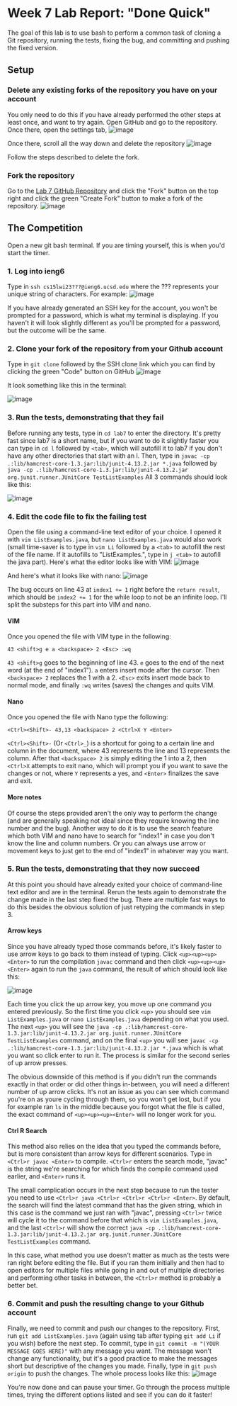 # Week 7 Lab Report: "Done Quick"

The goal of this lab is to use bash to perform a common task of cloning a Git repository, running the tests, fixing the bug, and committing and pushing the fixed version.

## Setup 
### Delete any existing forks of the repository you have on your account
You only need to do this if you have already performed the other steps at least once, and want to try again. Open GitHub and go to the repository. Once there, open the settings tab,
![image](https://user-images.githubusercontent.com/122496496/220791503-0ca92c6c-e8c2-4bad-a408-85cf03d60f8b.png)

Once there, scroll all the way down and delete the repository 
![image](https://user-images.githubusercontent.com/122496496/220791555-70a5e7a3-dc7a-4206-b479-abe65b8cc543.png)

Follow the steps described to delete the fork.

### Fork the repository

Go to the [Lab 7 GitHub Repository](https://github.com/ucsd-cse15l-w23/lab7) and click the "Fork" button on the top right and click the green "Create Fork" button to make a fork of the repository.
![image](https://user-images.githubusercontent.com/122496496/220791876-35f74848-3e93-45d4-9da7-6448e981fb58.png)

## The Competition
Open a new git bash terminal. If you are timing yourself, this is when you'd start the timer. 

### 1. Log into ieng6
Type in `ssh cs15lwi23???@ieng6.ucsd.edu` where the ??? represents your unique string of characters. For example:
![image](https://user-images.githubusercontent.com/122496496/220792545-47260b39-4b4a-40a4-b31c-dbc8dbd9a743.png)

If you have already generated an SSH key for the account, you won't be prompted for a password, which is what my terminal is displaying. If you haven't it will look slightly different as you'll be prompted for a password, but the outcome will be the same.

### 2. Clone your fork of the repository from your Github account

Type in `git clone` followed by the SSH clone link which you can find by clicking the green "Code" button on GitHub
![image](https://user-images.githubusercontent.com/122496496/220792922-8b95e781-beef-4268-9aea-73cf3ea94af0.png)

It look something like this in the terminal: 

![image](https://user-images.githubusercontent.com/122496496/220794018-65387430-e7cd-4d4c-94b8-ced478ae4acd.png)

### 3. Run the tests, demonstrating that they fail

Before running any tests, type in `cd lab7` to enter the directory. It's pretty fast since lab7 is a short name, but if you want to do it slightly faster you can type in `cd l` followed by `<tab>`, which will autofill it to lab7 if you don't have any other directories that start with an l.
Then, type in `javac -cp .:lib/hamcrest-core-1.3.jar:lib/junit-4.13.2.jar *.java` followed by `java -cp .:lib/hamcrest-core-1.3.jar:lib/junit-4.13.2.jar org.junit.runner.JUnitCore TestListExamples` All 3 commands should look like this: 

![image](https://user-images.githubusercontent.com/122496496/220794609-98c447e3-d872-439d-82a1-350d3f5da377.png)

### 4. Edit the code file to fix the failing test

Open the file using a command-line text editor of your choice. I opened it with `vim ListExamples.java`, but `nano ListExamples.java` would also work (small time-saver is to type in `vim Li` followed by a `<tab>` to autofill the rest of the file name. If it autofills to "ListExamples.", type in `j <tab>` to autofill the java part). Here's what the editor looks like with VIM:
![image](https://user-images.githubusercontent.com/122496496/220795129-912da1b5-396e-4e9a-8840-71bba2e837ee.png)

And here's what it looks like with nano:
![image](https://user-images.githubusercontent.com/122496496/220795397-ed44a406-da92-4425-9092-65c9b6a15dd0.png)

The bug occurs on line 43 at `index1 += 1` right before the `return result`, which should be `index2 += 1` for the while loop to not be an infinite loop. I'll split the substeps for this part into VIM and nano.

#### VIM

Once you opened the file with VIM type in the following:

`43 <shift>g e a <backspace> 2 <Esc> :wq`

`43 <shift>g` goes to the beginning of line 43. `e` goes to the end of the next word (at the end of "index1"). `a` enters insert mode after the cursor. Then `<backspace> 2` replaces the 1 with a 2. `<Esc>` exits insert mode back to normal mode, and finally `:wq` writes (saves) the changes and quits VIM.

#### Nano

Once you opened the file with Nano type the following:

`<Ctrl><Shift>- 43,13 <backspace> 2 <Ctrl>X Y <Enter>`

`<Ctrl><Shift>-` (Or `<Ctrl>_`) is a shortcut for going to a certain line and column in the document, where 43 represents the line and 13 represents the column. After that `<backspace> 2` is simply editing the 1 into a 2, then `<Ctrl>X` attempts to exit nano, which will prompt you if you want to save the changes or not, where `Y` represents a yes, and `<Enter>` finalizes the save and exit.

#### More notes

Of course the steps provided aren't the only way to perform the change (and are generally speaking not ideal since they require knowing the line number and the bug). Another way to do it is to use the search feature which both VIM and nano have to search for "index1" in case you don't know the line and column numbers. Or you can always use arrow or movement keys to just get to the end of "index1" in whatever way you want.

### 5. Run the tests, demonstrating that they now succeed

At this point you should have already exited your choice of command-line text editor and are in the terminal. Rerun the tests again to demonstrate the change made in the last step fixed the bug. There are multiple fast ways to do this besides the obvious solution of just retyping the commands in step 3.

#### Arrow keys
Since you have already typed those commands before, it's likely faster to use arrow keys to go back to them instead of typing. Click `<up><up><up><Enter>` to run the compilation `javac` command and then click `<up><up><up><Enter>` again to run the `java` command, the result of which should look like this:

![image](https://user-images.githubusercontent.com/122496496/220799799-5c7b0a44-56dc-4bd4-96b5-53ba6d994bb7.png)

Each time you click the up arrow key, you move up one command you entered previously. So the first time you click `<up>` you should see `vim ListExamples.java` or `nano ListExamples.java` depending on what you used. The next `<up>` you will see the `java -cp .:lib/hamcrest-core-1.3.jar:lib/junit-4.13.2.jar org.junit.runner.JUnitCore TestListExamples` command, and on the final `<up>` you will see `javac -cp .:lib/hamcrest-core-1.3.jar:lib/junit-4.13.2.jar *.java` which is what you want so click enter to run it. The process is similar for the second series of up arrow presses.

The obvious downside of this method is if you didn't run the commands exactly in that order or did other things in-between, you will need a different number of up arrow clicks. It's not an issue as you can see which command you're on as youre cycling through them, so you won't get lost, but if you for example ran `ls` in the middle because you forgot what the file is called, the exact command of `<up><up><up><Enter>` will no longer work for you.

#### Ctrl R Search
This method also relies on the idea that you typed the commands before, but is more consistent than arrow keys for different scenarios. Type in `<Ctrl>r javac <Enter>` to compile. `<Ctrl>r` enters the search mode, "javac" is the string we're searching for which finds the compile command used earlier, and `<Enter>` runs it.

The small complication occurs in the next step because to run the tester you need to use `<Ctrl>r java <Ctrl>r <Ctrl>r <Ctrl>r <Enter>`. By default, the search will find the latest command that has the given string, which in this case is the command we just ran with "javac", pressing `<Ctrl>r` twice will cycle it to the command before that which is `vim ListExamples.java`, and the last `<Ctrl>r` will show the correct `java -cp .:lib/hamcrest-core-1.3.jar:lib/junit-4.13.2.jar org.junit.runner.JUnitCore TestListExamples` command.

In this case, what method you use doesn't matter as much as the tests were ran right before editing the file. But if you ran them initially and then had to open editors for multiple files while going in and out of multiple directories and performing other tasks in between, the `<Ctrl>r` method is probably a better bet.

### 6. Commit and push the resulting change to your Github account

Finally, we need to commit and push our changes to the repository. First, run `git add ListExamples.java` (again using tab after typing `git add Li` if you wish) before the next step. To commit, type in `git commit -m "(YOUR MESSAGE GOES HERE)"` with any message you want. The message won't change any functionality, but it's a good practice to make the messages short but descriptive of the changes you made. Finally, type in `git push origin` to push the changes. The whole process looks like this:
![image](https://user-images.githubusercontent.com/122496496/220801927-89eb1c9e-711c-4410-80e7-04277423a7a4.png)

You're now done and can pause your timer. Go through the process multiple times, trying the different options listed and see if you can do it faster!
